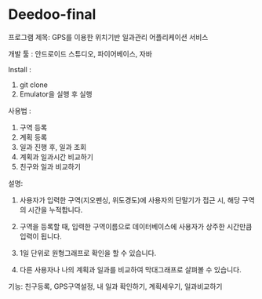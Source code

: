 # Deedoo-final
프로그램 제목: GPS를 이용한 위치기반 일과관리 어플리케이션 서비스

개발 툴 : 안드로이드 스튜디오, 파이어베이스, 자바

Install :
1. git clone
2. Emulator을 실행 후 실행

사용법 :
1. 구역 등록
2. 계획 등록
3. 일과 진행 후, 일과 조회
4. 계획과 일과시간 비교하기
5. 친구와 일과 비교하기

설명: 
1. 사용자가 입력한 구역(지오펜싱, 위도경도)에 사용자의 단말기가 접근 시, 해당 구역의 시간을 누적합니다.

2. 구역을 등록할 때, 입력한 구역이름으로 데이터베이스에 사용자가 상주한 시간만큼 입력이 됩니다.

3. 1일 단위로 원형그래프로 확인을 할 수 있습니다.

4. 다른 사용자나 나의 계획과 일과를 비교하여 막대그래프로 살펴볼 수 있습니다.

기능: 친구등록, GPS구역설정, 내 일과 확인하기, 계획세우기, 일과비교하기
